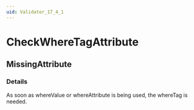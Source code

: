 ```yaml
---
uid: Validator_17_4_1
---
```


# CheckWhereTagAttribute

## MissingAttribute

<!-- Description, Properties, ... sections are auto-generated. -->
<!-- REPLACE ME AUTO-GENERATION -->

### Details

As soon as whereValue or whereAttribute is being used, the whereTag is needed.

<!-- Uncomment to add example code -->
<!--### Example code-->
